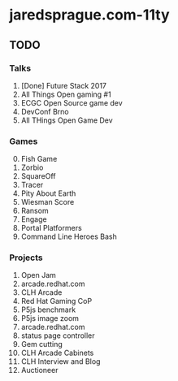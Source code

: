 # jaredsprague.com-11ty

## TODO

### Talks

1. [Done] Future Stack 2017
2. All Things Open gaming #1
3. ECGC Open Source game dev
4. DevConf Brno
5. All THings Open Game Dev

### Games

0. Fish Game
1. Zorbio
2. SquareOff
3. Tracer
4. Pity About Earth
5. Wiesman Score
6. Ransom
7. Engage
8. Portal Platformers
9. Command Line Heroes Bash

### Projects

1. Open Jam
2. arcade.redhat.com
3. CLH Arcade
4. Red Hat Gaming CoP
1. P5js benchmark
2. P5js image zoom
3. arcade.redhat.com
4. status page controller
5. Gem cutting
6. CLH Arcade Cabinets
7. CLH Interview and Blog
8. Auctioneer


